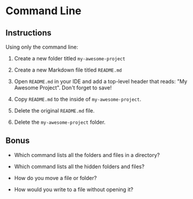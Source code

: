 # Command Line

## Instructions

Using only the command line:

1. Create a new folder titled `my-awesome-project`

2. Create a new Markdown file titled `README.md`

3. Open `README.md` in your IDE and add a top-level header that reads: "My Awesome Project". Don't forget to save!

4. Copy `README.md` to the inside of `my-awesome-project`.

5. Delete the original `README.md` file.

6. Delete the `my-awesome-project` folder.

## Bonus

- Which command lists all the folders and files in a directory?

- Which command lists all the hidden folders and files?

- How do you move a file or folder?

- How would you write to a file without opening it?
